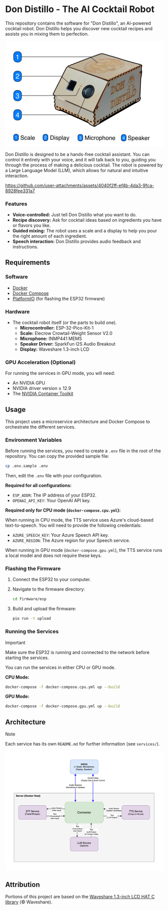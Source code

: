 # Don Distillo - The AI Cocktail Robot

This repository contains the software for "Don Distillo", an AI-powered cocktail robot. Don Distillo helps you discover new cocktail recipes and assists you in mixing them to perfection.

![Don Distillo (labeled)](media/don_distillo_labeled.png)

Don Distillo is designed to be a hands-free cocktail assistant. You can control it entirely with your voice, and it will talk back to you, guiding you through the process of making a delicious cocktail. The robot is powered by a Large Language Model (LLM), which allows for natural and intuitive interaction.

https://github.com/user-attachments/assets/4040f2ff-ef4b-4da3-9fca-8928fee331a7

### Features

- **Voice-controlled:** Just tell Don Distillo what you want to do.
- **Recipe discovery:** Ask for cocktail ideas based on ingredients you have or flavors you like.
- **Guided mixing:** The robot uses a scale and a display to help you pour the right amount of each ingredient.
- **Speech interaction:** Don Distillo provides audio feedback and instructions.



## Requirements

### Software

- [Docker](https://www.docker.com/)
- [Docker Compose](https://docs.docker.com/compose/install/)
- [PlatformIO](https://platformio.org/install/) (for flashing the ESP32 firmware)

### Hardware

- The cocktail robot itself (or the parts to build one).
  - **Microcontroller:** ESP-32-Pico-Kit-1  
  - **Scale:** Elecrow Crowtail-Weight Sensor V2.0  
  - **Microphone:** INMP441 MEMS  
  - **Speaker Driver:** SparkFun I2S Audio Breakout  
  - **Display:** Waveshare 1.3-inch LCD

### GPU Acceleration (Optional)

For running the services in GPU mode, you will need:

- An NVIDIA GPU
- NVIDIA driver version ≥ 12.9
- The [NVIDIA Container Toolkit](https://docs.nvidia.com/datacenter/cloud-native/container-toolkit/latest/install-guide.html)

## Usage

This project uses a microservice architecture and Docker Compose to orchestrate the different services.

### Environment Variables

Before running the services, you need to create a `.env` file in the root of the repository. You can copy the provided sample file:

```bash
cp .env.sample .env
```

Then, edit the `.env` file with your configuration.

**Required for all configurations:**

- `ESP_ADDR`: The IP address of your ESP32.
- `OPENAI_API_KEY`: Your OpenAI API key.

**Required only for CPU mode (`docker-compose.cpu.yml`):**

When running in CPU mode, the TTS service uses Azure's cloud-based text-to-speech. You will need to provide the following credentials:

- `AZURE_SPEECH_KEY`: Your Azure Speech API key.
- `AZURE_REGION`: The Azure region for your Speech service.

When running in GPU mode (`docker-compose.gpu.yml`), the TTS service runs a local model and does not require these keys.

### Flashing the Firmware

1.  Connect the ESP32 to your computer.
2.  Navigate to the firmware directory:

    ```bash
    cd firmware/esp
    ```

3.  Build and upload the firmware:

    ```bash
    pio run -t upload
    ```

### Running the Services

> [!IMPORTANT]
> Make sure the ESP32 is running and connected to the network before starting the services.

You can run the services in either CPU or GPU mode.

**CPU Mode:**

```bash
docker-compose -f docker-compose.cpu.yml up --build
```

**GPU Mode:**

```bash
docker-compose -f docker-compose.gpu.yml up --build
```

## Architecture

> [!NOTE]
> Each service has its own `README.md` for further information (see `services/`).

![Architecture diagram](media/server_architecture.png)

## Attribution

Portions of this project are based on the [Waveshare 1.3-inch LCD HAT C library](https://files.waveshare.com/upload/b/bd/1.3inch_LCD_HAT_code.7z) (© Waveshare).
